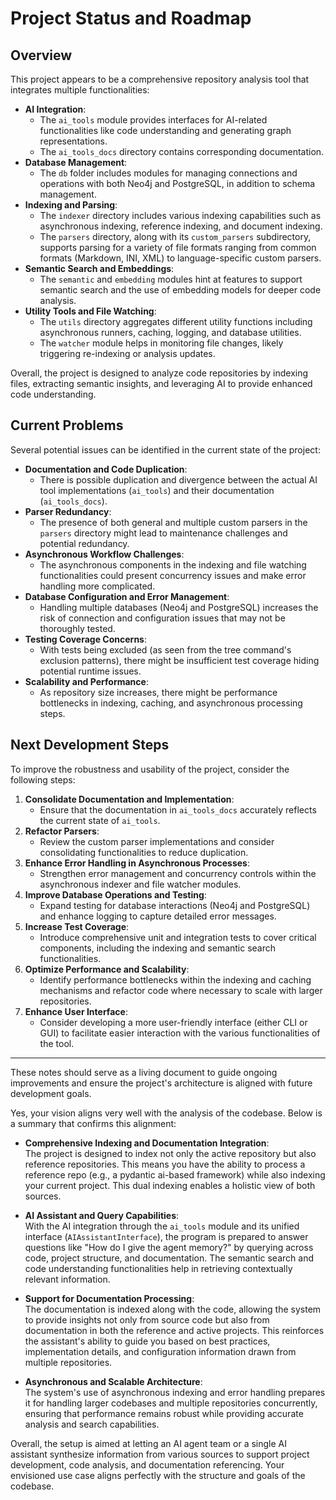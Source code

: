 # Project Status and Roadmap

## Overview

This project appears to be a comprehensive repository analysis tool that integrates multiple functionalities:

- **AI Integration**:  
  - The `ai_tools` module provides interfaces for AI-related functionalities like code understanding and generating graph representations.
  - The `ai_tools_docs` directory contains corresponding documentation.
- **Database Management**:  
  - The `db` folder includes modules for managing connections and operations with both Neo4j and PostgreSQL, in addition to schema management.
- **Indexing and Parsing**:  
  - The `indexer` directory includes various indexing capabilities such as asynchronous indexing, reference indexing, and document indexing.
  - The `parsers` directory, along with its `custom_parsers` subdirectory, supports parsing for a variety of file formats ranging from common formats (Markdown, INI, XML) to language-specific custom parsers.
- **Semantic Search and Embeddings**:  
  - The `semantic` and `embedding` modules hint at features to support semantic search and the use of embedding models for deeper code analysis.
- **Utility Tools and File Watching**:  
  - The `utils` directory aggregates different utility functions including asynchronous runners, caching, logging, and database utilities.
  - The `watcher` module helps in monitoring file changes, likely triggering re-indexing or analysis updates.

Overall, the project is designed to analyze code repositories by indexing files, extracting semantic insights, and leveraging AI to provide enhanced code understanding.

## Current Problems

Several potential issues can be identified in the current state of the project:

- **Documentation and Code Duplication**:
  - There is possible duplication and divergence between the actual AI tool implementations (`ai_tools`) and their documentation (`ai_tools_docs`).
- **Parser Redundancy**:
  - The presence of both general and multiple custom parsers in the `parsers` directory might lead to maintenance challenges and potential redundancy.
- **Asynchronous Workflow Challenges**:
  - The asynchronous components in the indexing and file watching functionalities could present concurrency issues and make error handling more complicated.
- **Database Configuration and Error Management**:
  - Handling multiple databases (Neo4j and PostgreSQL) increases the risk of connection and configuration issues that may not be thoroughly tested.
- **Testing Coverage Concerns**:
  - With tests being excluded (as seen from the tree command's exclusion patterns), there might be insufficient test coverage hiding potential runtime issues.
- **Scalability and Performance**:
  - As repository size increases, there might be performance bottlenecks in indexing, caching, and asynchronous processing steps.

## Next Development Steps

To improve the robustness and usability of the project, consider the following steps:

1. **Consolidate Documentation and Implementation**:
   - Ensure that the documentation in `ai_tools_docs` accurately reflects the current state of `ai_tools`.
2. **Refactor Parsers**:
   - Review the custom parser implementations and consider consolidating functionalities to reduce duplication.
3. **Enhance Error Handling in Asynchronous Processes**:
   - Strengthen error management and concurrency controls within the asynchronous indexer and file watcher modules.
4. **Improve Database Operations and Testing**:
   - Expand testing for database interactions (Neo4j and PostgreSQL) and enhance logging to capture detailed error messages.
5. **Increase Test Coverage**:
   - Introduce comprehensive unit and integration tests to cover critical components, including the indexing and semantic search functionalities.
6. **Optimize Performance and Scalability**:
   - Identify performance bottlenecks within the indexing and caching mechanisms and refactor code where necessary to scale with larger repositories.
7. **Enhance User Interface**:
   - Consider developing a more user-friendly interface (either CLI or GUI) to facilitate easier interaction with the various functionalities of the tool.

---

These notes should serve as a living document to guide ongoing improvements and ensure the project's architecture is aligned with future development goals.

Yes, your vision aligns very well with the analysis of the codebase. Below is a summary that confirms this alignment:

- **Comprehensive Indexing and Documentation Integration**:  
  The project is designed to index not only the active repository but also reference repositories. This means you have the ability to process a reference repo (e.g., a pydantic ai-based framework) while also indexing your current project. This dual indexing enables a holistic view of both sources.

- **AI Assistant and Query Capabilities**:  
  With the AI integration through the `ai_tools` module and its unified interface (`AIAssistantInterface`), the program is prepared to answer questions like "How do I give the agent memory?" by querying across code, project structure, and documentation. The semantic search and code understanding functionalities help in retrieving contextually relevant information.

- **Support for Documentation Processing**:  
  The documentation is indexed along with the code, allowing the system to provide insights not only from source code but also from documentation in both the reference and active projects. This reinforces the assistant's ability to guide you based on best practices, implementation details, and configuration information drawn from multiple repositories.

- **Asynchronous and Scalable Architecture**:  
  The system's use of asynchronous indexing and error handling prepares it for handling larger codebases and multiple repositories concurrently, ensuring that performance remains robust while providing accurate analysis and search capabilities.

Overall, the setup is aimed at letting an AI agent team or a single AI assistant synthesize information from various sources to support project development, code analysis, and documentation referencing. Your envisioned use case aligns perfectly with the structure and goals of the codebase.
